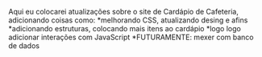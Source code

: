 Aqui eu colocarei atualizações sobre o site de Cardápio de Cafeteria, adicionando coisas como:
*melhorando CSS, atualizando desing e afins
*adicionando estruturas, colocando mais itens ao cardápio
*logo logo adicionar interações com JavaScript
*FUTURAMENTE: mexer com banco de dados

